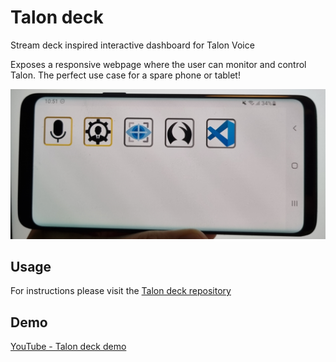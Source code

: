 # Talon deck

Stream deck inspired interactive dashboard for Talon Voice

Exposes a responsive webpage where the user can monitor and control Talon. The perfect use case for a spare phone or tablet!

![Talon deck running on a phone](https://github.com/AndreasArvidsson/talon-deck/raw/main/docs/example_phone.jpg)

## Usage

For instructions please visit the [Talon deck repository](https://github.com/AndreasArvidsson/talon-deck)

## Demo

[YouTube - Talon deck demo](https://youtu.be/7kcd4frRnUs)
